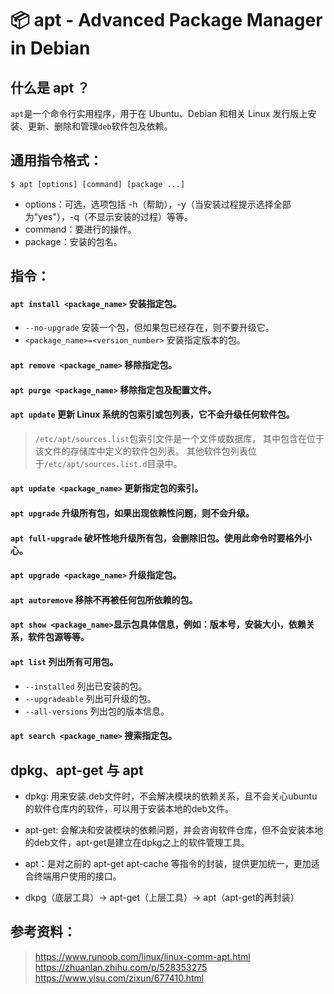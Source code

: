# 📦 apt - Advanced Package Manager in Debian

## 什么是 apt ？

`apt`是一个命令行实用程序，用于在 Ubuntu、Debian 和相关 Linux 发行版上安装、更新、删除和管理`deb`软件包及依赖。


## 通用指令格式：
```
$ apt [options] [command] [package ...]
```

- options：可选，选项包括 -h（帮助），-y（当安装过程提示选择全部为"yes"），-q（不显示安装的过程）等等。
- command：要进行的操作。
- package：安装的包名。

## 指令：
#### `apt install <package_name>` 安装指定包。
- `--no-upgrade` 安装一个包，但如果包已经存在，则不要升级它。
- `<package_name>=<version_number>` 安装指定版本的包。

#### `apt remove <package_name>` 移除指定包。
#### `apt purge <package_name>` 移除指定包及配置文件。
#### `apt update` 更新 Linux 系统的包索引或包列表，它不会升级任何软件包。
  > `/etc/apt/sources.list`包索引文件是一个文件或数据库，
  > 其中包含在位于该文件的存储库中定义的软件包列表。
  > 其他软件包列表位于`/etc/apt/sources.list.d`目录中。
  
#### `apt update <package_name>` 更新指定包的索引。

#### `apt upgrade` 升级所有包，如果出现依赖性问题，则不会升级。
#### `apt full-upgrade` 破坏性地升级所有包，会删除旧包。使用此命令时要格外小心。
#### `apt upgrade <package_name>` 升级指定包。

#### `apt autoremove` 移除不再被任何包所依赖的包。
#### `apt show <package_name>`显示包具体信息，例如：版本号，安装大小，依赖关系，软件包源等等。
#### `apt list` 列出所有可用包。
- `--installed` 列出已安装的包。
- `--upgradeable` 列出可升级的包。
- `--all-versions` 列出包的版本信息。

#### `apt search <package_name>` 搜索指定包。


## dpkg、apt-get 与 apt

- dpkg: 用来安装.deb文件时，不会解决模块的依赖关系，且不会关心ubuntu的软件仓库内的软件，可以用于安装本地的deb文件。

- apt-get: 会解决和安装模块的依赖问题，并会咨询软件仓库，但不会安装本地的deb文件，apt-get是建立在dpkg之上的软件管理工具。

- apt：是对之前的 apt-get apt-cache 等指令的封装，提供更加统一，更加适合终端用户使用的接口。

- dkpg（底层工具）-> apt-get（上层工具）-> apt（apt-get的再封装）


## 参考资料：
> https://www.runoob.com/linux/linux-comm-apt.html
> https://zhuanlan.zhihu.com/p/528353275
> https://www.yisu.com/zixun/677410.html